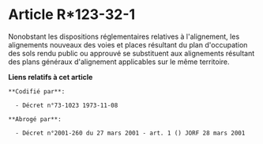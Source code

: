 # Article R*123-32-1

Nonobstant les dispositions réglementaires relatives à l'alignement, les alignements nouveaux des voies et places résultant
du plan d'occupation des sols rendu public ou approuvé se substituent aux alignements résultant des plans généraux
d'alignement applicables sur le même territoire.

**Liens relatifs à cet article**

	**Codifié par**:

	  - Décret n°73-1023 1973-11-08

	**Abrogé par**:

	  - Décret n°2001-260 du 27 mars 2001 - art. 1 () JORF 28 mars 2001
